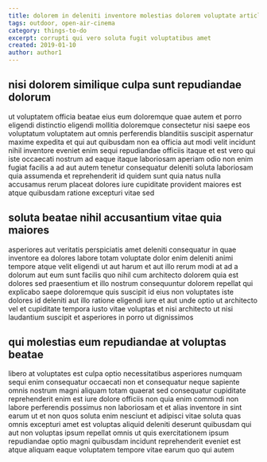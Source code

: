 ```yaml
---
title: dolorem in deleniti inventore molestias dolorem voluptate article 8767
tags: outdoor, open-air-cinema
category: things-to-do
excerpt: corrupti qui vero soluta fugit voluptatibus amet
created: 2019-01-10
author: author1
---
```


## nisi dolorem similique culpa sunt repudiandae dolorum

ut voluptatem officia beatae eius eum doloremque quae autem et porro eligendi distinctio eligendi mollitia doloremque consectetur nisi saepe eos voluptatum voluptatem aut omnis perferendis blanditiis suscipit aspernatur maxime expedita et qui aut quibusdam non ea officia aut modi velit incidunt nihil inventore eveniet enim sequi repudiandae officiis itaque et est vero qui iste occaecati nostrum ad eaque itaque laboriosam aperiam odio non enim fugiat facilis a ad aut autem tenetur consequatur deleniti soluta laboriosam quia assumenda et reprehenderit id quidem sunt quia natus nulla accusamus rerum placeat dolores iure cupiditate provident maiores est atque quibusdam ratione excepturi vitae sed

## soluta beatae nihil accusantium vitae quia maiores

asperiores aut veritatis perspiciatis amet deleniti consequatur in quae inventore ea dolores labore totam voluptate dolor enim deleniti animi tempore atque velit eligendi ut aut harum et aut illo rerum modi at ad a dolorum aut eum sunt facilis quo nihil cum architecto dolorem quia est dolores sed praesentium et illo nostrum consequuntur dolorem repellat qui explicabo saepe doloremque quis suscipit id eius non voluptates iste dolores id deleniti aut illo ratione eligendi iure et aut unde optio ut architecto vel et cupiditate tempora iusto vitae voluptas et nisi architecto ut nisi laudantium suscipit et asperiores in porro ut dignissimos

## qui molestias eum repudiandae at voluptas beatae

libero at voluptates est culpa optio necessitatibus asperiores numquam sequi enim consequatur occaecati non et consequatur neque sapiente omnis nostrum magni aliquam totam quaerat sed consequatur cupiditate reprehenderit enim est iure dolore officiis non quia enim commodi non labore perferendis possimus non laboriosam et et alias inventore in sint earum ut et non quos soluta enim nesciunt et adipisci vitae soluta quas omnis excepturi amet est voluptas aliquid deleniti deserunt quibusdam qui aut non voluptas ipsum repellat omnis ut quis exercitationem ipsum repudiandae optio magni quibusdam incidunt reprehenderit eveniet est atque aliquam eaque voluptatem tempore vitae earum quo qui autem

